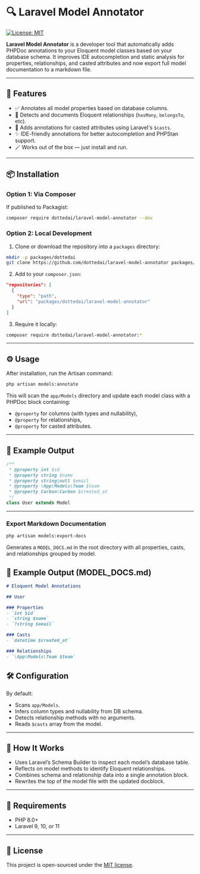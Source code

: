 # 🔍 Laravel Model Annotator

[![License: MIT](https://img.shields.io/badge/license-MIT-green.svg)](LICENSE)

**Laravel Model Annotator** is a developer tool that automatically adds PHPDoc annotations to your Eloquent model classes based on your database schema. It improves IDE autocompletion and static analysis for properties, relationships, and casted attributes and now export full model documentation to a markdown file.

---

## 🚀 Features

- ✅ Annotates all model properties based on database columns.
- 🔁 Detects and documents Eloquent relationships (`hasMany`, `belongsTo`, etc).
- 🧠 Adds annotations for casted attributes using Laravel's `$casts`.
- ✨ IDE-friendly annotations for better autocompletion and PHPStan support.
- 🪄 Works out of the box — just install and run.

---

## 📦 Installation

### Option 1: Via Composer

If published to Packagist:

```bash
composer require dottedai/laravel-model-annotator --dev
````

### Option 2: Local Development

1. Clone or download the repository into a `packages` directory:

```bash
mkdir -p packages/dottedai
git clone https://github.com/dottedai/laravel-model-annotator packages/dottedai/laravel-model-annotator
```

2. Add to your `composer.json`:

```json
"repositories": [
  {
    "type": "path",
    "url": "packages/dottedai/laravel-model-annotator"
  }
]
```

3. Require it locally:

```bash
composer require dottedai/laravel-model-annotator:*
```

---

## ⚙️ Usage

After installation, run the Artisan command:

```bash
php artisan models:annotate
```

This will scan the `app/Models` directory and update each model class with a PHPDoc block containing:

* `@property` for columns (with types and nullability),
* `@property` for relationships,
* `@property` for casted attributes.

---

## 🧪 Example Output

```php
/**
 * @property int $id
 * @property string $name
 * @property string|null $email
 * @property \App\Models\Team $team
 * @property Carbon\Carbon $created_at
 */
class User extends Model
```

---

### Export Markdown Documentation
```bash
php artisan models:export-docs
```
Generates a `MODEL_DOCS.md` in the root directory with all properties, casts, and relationships grouped by model.

## 🧪 Example Output (MODEL_DOCS.md)

```markdown
# Eloquent Model Annotations

## User

### Properties
- `int $id`
- `string $name`
- `?string $email`

### Casts
- `datetime $created_at`

### Relationships
- `\App\Models\Team $team`
```

## 🛠 Configuration

By default:

* Scans `app/Models`.
* Infers column types and nullability from DB schema.
* Detects relationship methods with no arguments.
* Reads `$casts` array from the model.

---

## 🧠 How It Works

* Uses Laravel’s Schema Builder to inspect each model’s database table.
* Reflects on model methods to identify Eloquent relationships.
* Combines schema and relationship data into a single annotation block.
* Rewrites the top of the model file with the updated docblock.

---

## 🧱 Requirements

* PHP 8.0+
* Laravel 9, 10, or 11

---

## 📄 License

This project is open-sourced under the [MIT license](LICENSE).
